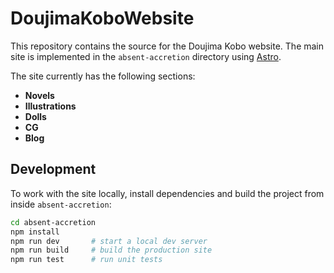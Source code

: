 # DoujimaKoboWebsite

This repository contains the source for the Doujima Kobo website.
The main site is implemented in the `absent-accretion` directory
using [Astro](https://astro.build/).

The site currently has the following sections:

- **Novels**
- **Illustrations**
- **Dolls**
- **CG**
- **Blog**

## Development

To work with the site locally, install dependencies and build the
project from inside `absent-accretion`:

```bash
cd absent-accretion
npm install
npm run dev       # start a local dev server
npm run build     # build the production site
npm run test      # run unit tests
```

